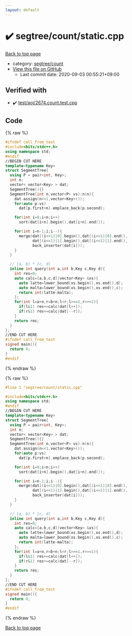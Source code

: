 ```yaml
---
layout: default
---
```


<!-- mathjax config similar to math.stackexchange -->
<script type="text/javascript" async
  src="https://cdnjs.cloudflare.com/ajax/libs/mathjax/2.7.5/MathJax.js?config=TeX-MML-AM_CHTML">
</script>
<script type="text/x-mathjax-config">
  MathJax.Hub.Config({
    TeX: { equationNumbers: { autoNumber: "AMS" }},
    tex2jax: {
      inlineMath: [ ['$','$'] ],
      processEscapes: true
    },
    "HTML-CSS": { matchFontHeight: false },
    displayAlign: "left",
    displayIndent: "2em"
  });
</script>

<script type="text/javascript" src="https://cdnjs.cloudflare.com/ajax/libs/jquery/3.4.1/jquery.min.js"></script>
<script src="https://cdn.jsdelivr.net/npm/jquery-balloon-js@1.1.2/jquery.balloon.min.js" integrity="sha256-ZEYs9VrgAeNuPvs15E39OsyOJaIkXEEt10fzxJ20+2I=" crossorigin="anonymous"></script>
<script type="text/javascript" src="../../../assets/js/copy-button.js"></script>
<link rel="stylesheet" href="../../../assets/css/copy-button.css" />


# :heavy_check_mark: segtree/count/static.cpp

<a href="../../../index.html">Back to top page</a>

* category: <a href="../../../index.html#8c0b38b9c664244572b7839d3b5c6123">segtree/count</a>
* <a href="{{ site.github.repository_url }}/blob/master/segtree/count/static.cpp">View this file on GitHub</a>
    - Last commit date: 2020-09-03 00:55:21+09:00




## Verified with

* :heavy_check_mark: <a href="../../../verify/test/aoj/2674.count.test.cpp.html">test/aoj/2674.count.test.cpp</a>


## Code

<a id="unbundled"></a>
{% raw %}
```cpp
#ifndef call_from_test
#include<bits/stdc++.h>
using namespace std;
#endif
//BEGIN CUT HERE
template<typename Key>
struct SegmentTree{
  using P = pair<int, Key>;
  int n;
  vector< vector<Key> > dat;
  SegmentTree(){}
  SegmentTree(int n,vector<P> vs):n(n){
    dat.assign(n<<1,vector<Key>());
    for(auto p:vs)
      dat[p.first+n].emplace_back(p.second);

    for(int i=0;i<n;i++)
      sort(dat[i+n].begin(),dat[i+n].end());

    for(int i=n-1;i;i--){
      merge(dat[(i<<1)|0].begin(),dat[(i<<1)|0].end(),
            dat[(i<<1)|1].begin(),dat[(i<<1)|1].end(),
            back_inserter(dat[i]));
    }
  }

  // [a, b) * [c, d)
  inline int query(int a,int b,Key c,Key d){
    int res=0;
    auto calc=[a,b,c,d](vector<Key> &xs){
      auto latte=lower_bound(xs.begin(),xs.end(),d);
      auto malta=lower_bound(xs.begin(),xs.end(),c);
      return int(latte-malta);
    };
    for(int l=a+n,r=b+n;l<r;l>>=1,r>>=1){
      if(l&1) res+=calc(dat[l++]);
      if(r&1) res+=calc(dat[--r]);
    }
    return res;
  }
};
//END CUT HERE
#ifndef call_from_test
signed main(){
  return 0;
}
#endif

```
{% endraw %}

<a id="bundled"></a>
{% raw %}
```cpp
#line 1 "segtree/count/static.cpp"

#include<bits/stdc++.h>
using namespace std;
#endif
//BEGIN CUT HERE
template<typename Key>
struct SegmentTree{
  using P = pair<int, Key>;
  int n;
  vector< vector<Key> > dat;
  SegmentTree(){}
  SegmentTree(int n,vector<P> vs):n(n){
    dat.assign(n<<1,vector<Key>());
    for(auto p:vs)
      dat[p.first+n].emplace_back(p.second);

    for(int i=0;i<n;i++)
      sort(dat[i+n].begin(),dat[i+n].end());

    for(int i=n-1;i;i--){
      merge(dat[(i<<1)|0].begin(),dat[(i<<1)|0].end(),
            dat[(i<<1)|1].begin(),dat[(i<<1)|1].end(),
            back_inserter(dat[i]));
    }
  }

  // [a, b) * [c, d)
  inline int query(int a,int b,Key c,Key d){
    int res=0;
    auto calc=[a,b,c,d](vector<Key> &xs){
      auto latte=lower_bound(xs.begin(),xs.end(),d);
      auto malta=lower_bound(xs.begin(),xs.end(),c);
      return int(latte-malta);
    };
    for(int l=a+n,r=b+n;l<r;l>>=1,r>>=1){
      if(l&1) res+=calc(dat[l++]);
      if(r&1) res+=calc(dat[--r]);
    }
    return res;
  }
};
//END CUT HERE
#ifndef call_from_test
signed main(){
  return 0;
}
#endif

```
{% endraw %}

<a href="../../../index.html">Back to top page</a>

